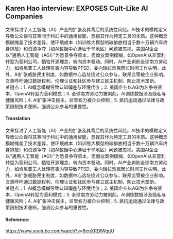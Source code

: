 ## Karen Hao interview: EXPOSES Cult-Like AI Companies



文章探讨了人工智能（AI）产业的扩张及其背后的系统性风险。AI技术的模糊定义导致公众误将其等同于科幻中的通用智能，忽视其作为特定工具的本质。这种概念模糊掩盖了技术差异，使环境成本（如训练大模型的碳排放相当于数十万辆汽车终身排放）和资源争夺（如AI数据中心选址干旱地区）问题被忽视。美国AI企业以“通用人工智能（AGI）”为愿景争夺资本，但商业案例模糊，如OpenAI从非营利转型为营利公司，牺牲开源理念，转向资本驱动。同时，AI产业剥削全球南方劳动力，如肯尼亚工人处理有害内容导致PTSD，委内瑞拉难民因长时间工作失明。此外，AI扩张威胁民主制度，如数据中心选址绕过公众参与，联邦监管被企业影响。文章呼吁通过数据权利、伦理认证和社区参与建立民主机制，防止技术垄断。  
关键点：1. AI概念模糊导致认知偏差与环境代价；2. 美国企业以AGI为名争夺资本，OpenAI转型为营利模式；3. 全球南方劳动力被剥削，AI训练数据涉及隐私与健康风险；4. AI扩张冲击民主，监管权力被企业控制；5. 抵抗运动通过法律与政策限制技术垄断，强调公众参与的重要性。</document>

#### Translation 



文章探讨了人工智能（AI）产业的扩张及其背后的系统性风险。AI技术的模糊定义导致公众误将其等同于科幻中的通用智能，忽视其作为特定工具的本质。这种概念模糊掩盖了技术差异，使环境成本（如训练大模型的碳排放相当于数十万辆汽车终身排放）和资源争夺（如AI数据中心选址干旱地区）问题被忽视。美国AI企业以“通用人工智能（AGI）”为愿景争夺资本，但商业案例模糊，如OpenAI从非营利转型为营利公司，牺牲开源理念，转向资本驱动。同时，AI产业剥削全球南方劳动力，如肯尼亚工人处理有害内容导致PTSD，委内瑞拉难民因长时间工作失明。此外，AI扩张威胁民主制度，如数据中心选址绕过公众参与，联邦监管被企业影响。文章呼吁通过数据权利、伦理认证和社区参与建立民主机制，防止技术垄断。  
关键点：1. AI概念模糊导致认知偏差与环境代价；2. 美国企业以AGI为名争夺资本，OpenAI转型为营利模式；3. 全球南方劳动力被剥削，AI训练数据涉及隐私与健康风险；4. AI扩张冲击民主，监管权力被企业控制；5. 抵抗运动通过法律与政策限制技术垄断，强调公众参与的重要性。

#### Reference: 

https://www.youtube.com/watch?v=8enXRDlWguU
